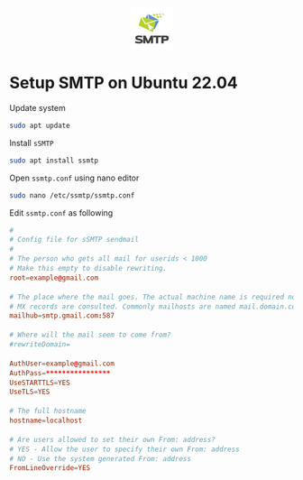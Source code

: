 <p align="center">
  <img src="../image/smtp-logo.png" />
</p>

# Setup SMTP on Ubuntu 22.04

Update system
```bash
sudo apt update
```

Install `sSMTP`
```bash
sudo apt install ssmtp
```

Open `ssmtp.conf` using nano editor
```bash
sudo nano /etc/ssmtp/ssmtp.conf
```

Edit `ssmtp.conf` as following
```conf
#
# Config file for sSMTP sendmail
#
# The person who gets all mail for userids < 1000
# Make this empty to disable rewriting.
root=example@gmail.com

# The place where the mail goes. The actual machine name is required no 
# MX records are consulted. Commonly mailhosts are named mail.domain.com
mailhub=smtp.gmail.com:587

# Where will the mail seem to come from?
#rewriteDomain=

AuthUser=example@gmail.com
AuthPass=****************
UseSTARTTLS=YES
UseTLS=YES

# The full hostname
hostname=localhost

# Are users allowed to set their own From: address?
# YES - Allow the user to specify their own From: address
# NO - Use the system generated From: address
FromLineOverride=YES

```